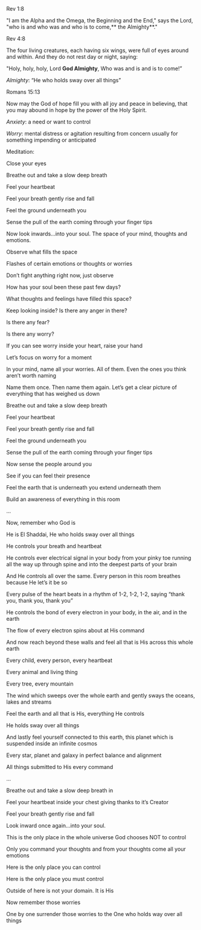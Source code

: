 Rev 1:8

"I am the Alpha and the Omega, the Beginning and the End," says the Lord, "who is and who was and who is to come,** the Almighty**."

Rev 4:8

The four living creatures, each having six wings, were full of eyes around and within. And they do not rest day or night, saying:

"Holy, holy, holy,
Lord **God Almighty**,
Who was and is and is to come!”

*Almighty*: “He who holds sway over all things”

Romans 15:13

Now may the God of hope fill you with all joy and peace in believing, that you may abound in hope by the power of the Holy Spirit.

*Anxiety*: a need or want to control

*Worry*: mental distress or agitation resulting from concern usually for something impending or anticipated

Meditation:

Close your eyes

Breathe out and take a slow deep breath

Feel your heartbeat

Feel your breath gently rise and fall

Feel the ground underneath you

Sense the pull of the earth coming through your finger tips

Now look inwards…into your soul. The space of your mind, thoughts and emotions.

Observe what fills the space

Flashes of certain emotions or thoughts or worries

Don’t fight anything right now, just observe

How has your soul been these past few days?

What thoughts and feelings have filled this space?

Keep looking inside? Is there any anger in there?

Is there any fear?

Is there any worry?

If you can see worry inside your heart, raise your hand

Let’s focus on worry for a moment

In your mind, name all your worries. All of them. Even the ones you think aren’t worth naming

Name them once. Then name them again. Let’s get a clear picture of everything that has weighed us down

Breathe out and take a slow deep breath

Feel your heartbeat

Feel your breath gently rise and fall

Feel the ground underneath you

Sense the pull of the earth coming through your finger tips

Now sense the people around you

See if you can feel their presence

Feel the earth that is underneath you extend underneath them

Build an awareness of everything in this room

…

Now, remember who God is

He is El Shaddai, He who holds sway over all things

He controls your breath and heartbeat

He controls ever electrical signal in your body from your pinky toe running all the way up through spine and into the deepest parts of your brain

And He controls all over the same. Every person in this room breathes because He let’s it be so

Every pulse of the heart beats in a rhythm of 1-2, 1-2, 1-2, saying “thank you, thank you, thank you”

He controls the bond of every electron in your body, in the air, and in the earth

The flow of every electron spins about at His command

And now reach beyond these walls and feel all that is His across this whole earth

Every child, every person, every heartbeat

Every animal and living thing

Every tree, every mountain

The wind which sweeps over the whole earth and gently sways the oceans, lakes and streams

Feel the earth and all that is His, everything He controls

He holds sway over all things

And lastly feel yourself connected to this earth, this planet which is suspended inside an infinite cosmos

Every star, planet and galaxy in perfect balance and alignment

All things submitted to His every command

…

Breathe out and take a slow deep breath in

Feel your heartbeat inside your chest giving thanks to it’s Creator

Feel your breath gently rise and fall

Look inward once again…into your soul.

This is the only place in the whole universe God chooses NOT to control

Only you command your thoughts and from your thoughts come all your emotions

Here is the only place you can control

Here is the only place you must control

Outside of here is not your domain. It is His

Now remember those worries

One by one surrender those worries to the One who holds way over all things